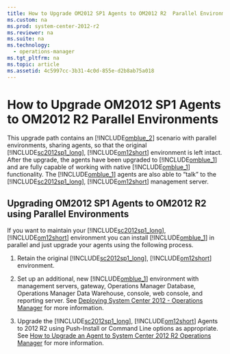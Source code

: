 ```yaml
---
title: How to Upgrade OM2012 SP1 Agents to OM2012 R2  Parallel Environments
ms.custom: na
ms.prod: system-center-2012-r2
ms.reviewer: na
ms.suite: na
ms.technology: 
  - operations-manager
ms.tgt_pltfrm: na
ms.topic: article
ms.assetid: 4c5997cc-3b31-4c0d-855e-d2b8ab75a018
---
```

# How to Upgrade OM2012 SP1 Agents to OM2012 R2  Parallel Environments
This upgrade path contains an [!INCLUDE[omblue_2](Token/omblue_2_md.md)] scenario with parallel environments, sharing agents, so that the original [!INCLUDE[sc2012sp1_long](Token/sc2012sp1_long_md.md)], [!INCLUDE[om12short](Token/om12short_md.md)] environment is left intact.  After the upgrade, the agents have been upgraded to [!INCLUDE[omblue_1](Token/omblue_1_md.md)] and are fully capable of working with native [!INCLUDE[omblue_1](Token/omblue_1_md.md)] functionality.  The [!INCLUDE[omblue_1](Token/omblue_1_md.md)] agents are also able to “talk” to the [!INCLUDE[sc2012sp1_long](Token/sc2012sp1_long_md.md)], [!INCLUDE[om12short](Token/om12short_md.md)] management server.

## Upgrading OM2012 SP1 Agents to OM2012 R2 using Parallel Environments
If you want to maintain your [!INCLUDE[sc2012sp1_long](Token/sc2012sp1_long_md.md)], [!INCLUDE[om12short](Token/om12short_md.md)] environment you can install [!INCLUDE[omblue_1](Token/omblue_1_md.md)] in parallel and just upgrade your agents using the following process.

1.  Retain the original [!INCLUDE[sc2012sp1_long](Token/sc2012sp1_long_md.md)], [!INCLUDE[om12short](Token/om12short_md.md)] environment.

2.  Set up an additional, new [!INCLUDE[omblue_1](Token/omblue_1_md.md)] environment with management servers, gateway, Operations Manager Database, Operations Manager Data Warehouse, console, web console, and reporting server. See [Deploying System Center 2012 \- Operations Manager](assetId:///969a31d6-5ef2-4127-9cfe-0af66c981b6c) for more information.

3.  Upgrade the [!INCLUDE[sc2012sp1_long](Token/sc2012sp1_long_md.md)], [!INCLUDE[om12short](Token/om12short_md.md)] Agents to 2012 R2 using Push\-Install or Command Line options as appropriate. See [How to Upgrade an Agent to System Center 2012 R2  Operations Manager](How-to-Upgrade-an-Agent-to-System-Center-2012-R2--Operations-Manager.md) for more information.


